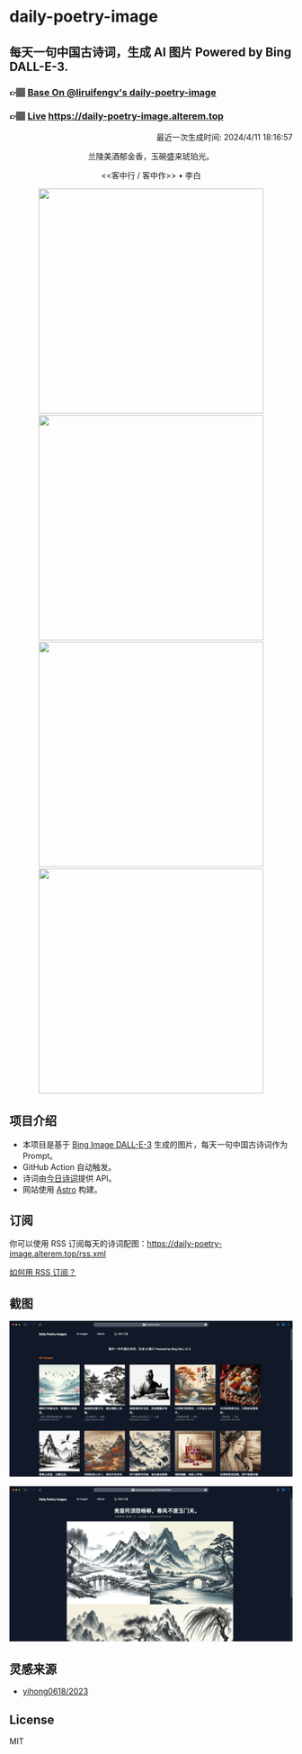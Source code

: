 
# daily-poetry-image

## 每天一句中国古诗词，生成 AI 图片 Powered by Bing DALL-E-3.

### 👉🏽 [Base On @liruifengv's daily-poetry-image](https://github.com/liruifengv/daily-poetry-image)

### 👉🏽 [Live](https://daily-poetry-image.alterem.top/) https://daily-poetry-image.alterem.top

<p align="right">
  最近一次生成时间: 2024/4/11 18:16:57
</p>
<p align="center">
兰陵美酒郁金香，玉碗盛来琥珀光。
</p>
<p align="center">
<<客中行 / 客中作>> • 李白
</p>
<p align="center">
<img src="https://tse3.mm.bing.net/th/id/OIG4.vW9rR4.c2eATUogA0GcH" height="400" width="400" />
<img src="https://tse3.mm.bing.net/th/id/OIG4.5VnQw0pmWdO822_p1s0v" height="400" width="400" />
<img src="https://tse1.mm.bing.net/th/id/OIG4.NZIkW2qtgjq5t2kITIvw" height="400" width="400" />
<img src="https://tse2.mm.bing.net/th/id/OIG4.kz0yzM0y7k2w1T.ZewQq" height="400" width="400" />
</p>

## 项目介绍

-   本项目是基于 [Bing Image DALL-E-3](https://www.bing.com/images/create) 生成的图片，每天一句中国古诗词作为 Prompt。
-   GitHub Action 自动触发。
-   诗词由[今日诗词](https://www.jinrishici.com/)提供 API。
-   网站使用 [Astro](https://astro.build) 构建。

## 订阅

你可以使用 RSS 订阅每天的诗词配图：https://daily-poetry-image.alterem.top/rss.xml

[如何用 RSS 订阅？](https://zhuanlan.zhihu.com/p/55026716)

## 截图

![图片列表](./screenshots/Snipaste_2023-12-28_21-00-26.png)

![图片详情](./screenshots/Snipaste_2023-12-28_21-00-53.png)

## 灵感来源

-   [yihong0618/2023](https://github.com/yihong0618/2023)

## License

MIT
